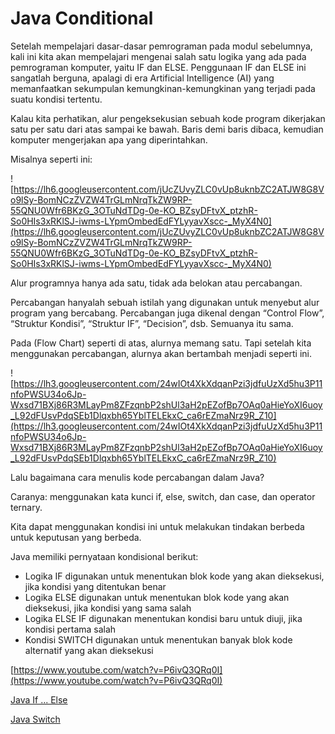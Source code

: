 # Java Conditional

Setelah mempelajari dasar-dasar pemrograman pada modul sebelumnya, kali ini kita akan mempelajari mengenai salah satu logika yang ada pada pemrograman komputer, yaitu IF dan ELSE. Penggunaan IF dan ELSE ini sangatlah berguna, apalagi di era Artificial Intelligence (AI) yang memanfaatkan sekumpulan kemungkinan-kemungkinan yang terjadi pada suatu kondisi tertentu.

Kalau kita perhatikan, alur pengeksekusian sebuah kode program dikerjakan satu per satu dari atas sampai ke bawah. Baris demi baris dibaca, kemudian komputer mengerjakan apa yang diperintahkan.

Misalnya seperti ini:

![https://lh6.googleusercontent.com/jUcZUvyZLC0vUp8uknbZC2ATJW8G8Vo9lSy-BomNCzZVZW4TrGLmNrqTkZW9RP-55QNU0Wfr6BKzG_3OTuNdTDg-0e-KO_BZsyDFtvX_ptzhR-So0HIs3xRKlSJ-iwms-LYpmOmbedEdFYLyyavXscc-_MyX4N0](https://lh6.googleusercontent.com/jUcZUvyZLC0vUp8uknbZC2ATJW8G8Vo9lSy-BomNCzZVZW4TrGLmNrqTkZW9RP-55QNU0Wfr6BKzG_3OTuNdTDg-0e-KO_BZsyDFtvX_ptzhR-So0HIs3xRKlSJ-iwms-LYpmOmbedEdFYLyyavXscc-_MyX4N0)

Alur programnya hanya ada satu, tidak ada belokan atau percabangan.

Percabangan hanyalah sebuah istilah yang digunakan untuk menyebut alur program yang bercabang. Percabangan juga dikenal dengan “Control Flow”, “Struktur Kondisi”, “Struktur IF”, “Decision”, dsb. Semuanya itu sama.

Pada (Flow Chart) seperti di atas, alurnya memang satu. Tapi setelah kita menggunakan percabangan, alurnya akan bertambah menjadi seperti ini.

![https://lh3.googleusercontent.com/24wIOt4XkXdqanPzi3jdfuUzXd5hu3P11nfoPWSU34o6Jp-Wxsd71BXj86R3MLayPm8ZFzqnbP2shUl3aH2pEZofBp7OAq0aHieYoXI6uoy_L92dFUsvPdqSEb1Dlqxbh65YblTELEkxC_ca6rEZmaNrz9R_Z10](https://lh3.googleusercontent.com/24wIOt4XkXdqanPzi3jdfuUzXd5hu3P11nfoPWSU34o6Jp-Wxsd71BXj86R3MLayPm8ZFzqnbP2shUl3aH2pEZofBp7OAq0aHieYoXI6uoy_L92dFUsvPdqSEb1Dlqxbh65YblTELEkxC_ca6rEZmaNrz9R_Z10)

Lalu bagaimana cara menulis kode percabangan dalam Java?

Caranya: menggunakan kata kunci if, else, switch, dan case, dan operator ternary.

Kita dapat menggunakan kondisi ini untuk melakukan tindakan berbeda untuk keputusan yang berbeda.

Java memiliki pernyataan kondisional berikut:

- Logika IF digunakan untuk menentukan blok kode yang akan dieksekusi, jika kondisi yang ditentukan benar
- Logika ELSE digunakan untuk menentukan blok kode yang akan dieksekusi, jika kondisi yang sama salah
- Logika ELSE IF digunakan menentukan kondisi baru untuk diuji, jika kondisi pertama salah
- Kondisi SWITCH digunakan untuk menentukan banyak blok kode alternatif yang akan dieksekusi

[https://www.youtube.com/watch?v=P6ivQ3QRq0I](https://www.youtube.com/watch?v=P6ivQ3QRq0I)

[Java If ... Else](https://www.w3schools.com/java/java_conditions.asp)

[Java Switch](https://www.w3schools.com/java/java_switch.asp)